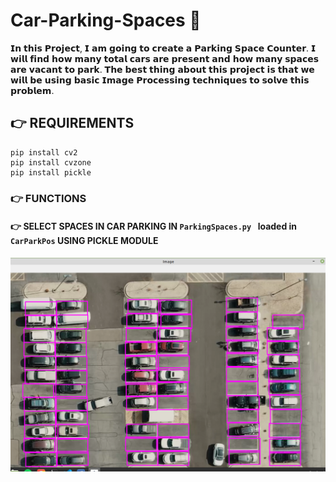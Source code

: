 # Car-Parking-Spaces 👋 
𝗜𝗻 𝘁𝗵𝗶𝘀 𝗣𝗿𝗼𝗷𝗲𝗰𝘁, 𝗜 𝗮𝗺 𝗴𝗼𝗶𝗻𝗴 𝘁𝗼 𝗰𝗿𝗲𝗮𝘁𝗲 𝗮 𝗣𝗮𝗿𝗸𝗶𝗻𝗴 𝗦𝗽𝗮𝗰𝗲 𝗖𝗼𝘂𝗻𝘁𝗲𝗿.
𝗜 𝘄𝗶𝗹𝗹 𝗳𝗶𝗻𝗱 𝗵𝗼𝘄 𝗺𝗮𝗻𝘆 𝘁𝗼𝘁𝗮𝗹 𝗰𝗮𝗿𝘀 𝗮𝗿𝗲 𝗽𝗿𝗲𝘀𝗲𝗻𝘁 𝗮𝗻𝗱 𝗵𝗼𝘄 𝗺𝗮𝗻𝘆 𝘀𝗽𝗮𝗰𝗲𝘀 𝗮𝗿𝗲 𝘃𝗮𝗰𝗮𝗻𝘁 𝘁𝗼 𝗽𝗮𝗿𝗸. 
𝗧𝗵𝗲 𝗯𝗲𝘀𝘁 𝘁𝗵𝗶𝗻𝗴 𝗮𝗯𝗼𝘂𝘁 𝘁𝗵𝗶𝘀 𝗽𝗿𝗼𝗷𝗲𝗰𝘁 𝗶𝘀 𝘁𝗵𝗮𝘁 𝘄𝗲 𝘄𝗶𝗹𝗹 𝗯𝗲 𝘂𝘀𝗶𝗻𝗴 𝗯𝗮𝘀𝗶𝗰 𝗜𝗺𝗮𝗴𝗲 𝗣𝗿𝗼𝗰𝗲𝘀𝘀𝗶𝗻𝗴 𝘁𝗲𝗰𝗵𝗻𝗶𝗾𝘂𝗲𝘀 𝘁𝗼 𝘀𝗼𝗹𝘃𝗲 𝘁𝗵𝗶𝘀 𝗽𝗿𝗼𝗯𝗹𝗲𝗺. 


## 👉 REQUIREMENTS
``` 
pip install cv2
pip install cvzone 
pip install pickle

```

### 👉 FUNCTIONS 

#### 👉 SELECT SPACES IN CAR PARKING IN ```ParkingSpaces.py ``` loaded in ``` CarParkPos ``` USING PICKLE MODULE 
[![Watch Video](https://github.com/Nourreddine1920/Car-Parking-Spaces/blob/main/carParking.png)]()
